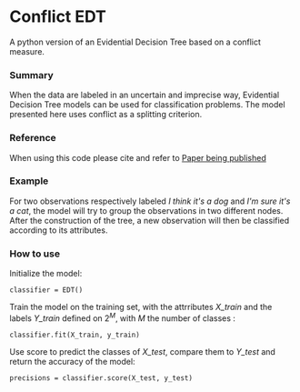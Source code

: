 # Conflict EDT
A python version of an Evidential Decision Tree based on a conflict measure.

### Summary

When the data are labeled in an uncertain and imprecise way, Evidential Decision Tree models can be used for classification problems.
The model presented here uses conflict as a splitting criterion.

### Reference

When using this code please cite and refer to [Paper being published](https://github.com/ArthurHoa/conflict_edt)

### Example

For two observations respectively labeled *I think it's a dog* and *I'm sure it's a cat*, the model will try to group the observations in two different nodes. After the construction of the tree, a new observation will then be classified according to its attributes.


### How to use

Initialize the model:
```
classifier = EDT()
```

Train the model on the training set, with the attrributes *X_train* and the labels *Y_train* defined on $2^M$, with *M* the number of classes :
```
classifier.fit(X_train, y_train)
```

Use score to predict the classes of *X_test*, compare them to *Y_test* and return the accuracy of the model:
```
precisions = classifier.score(X_test, y_test)
```
